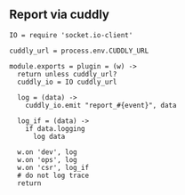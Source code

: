 Report via cuddly
-----------------

    IO = require 'socket.io-client'

    cuddly_url = process.env.CUDDLY_URL

    module.exports = plugin = (w) ->
      return unless cuddly_url?
      cuddly_io = IO cuddly_url

      log = (data) ->
        cuddly_io.emit "report_#{event}", data

      log_if = (data) ->
        if data.logging
          log data

      w.on 'dev', log
      w.on 'ops', log
      w.on 'csr', log_if
      # do not log trace
      return
